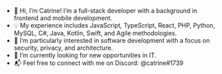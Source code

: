- 👋 Hi, I’m Catrine! I’m a full-stack developer with a background in frontend and mobile development.
- 💡 My experience includes JavaScript, TypeScript, React, PHP, Python, MySQL, C#, Java, Kotlin, Swift, and Agile methodologies.
- 🔐 I’m particularly interested in software development with a focus on security, privacy, and architecture.
- 🚀 I’m currently looking for new opportunities in IT.
- 📬 Feel free to connect with me on Discord: @catrine#1739
<!---
CatrineH/CatrineH is a ✨ special ✨ repository because its `README.md` (this file) appears on your GitHub profile.
You can click the Preview link to take a look at your changes.
--->
